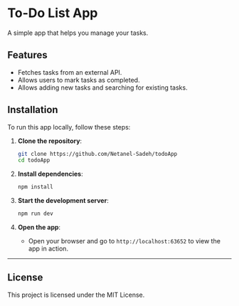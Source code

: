 # To-Do List App

A simple app that helps you manage your tasks.

## Features
- Fetches tasks from an external API.
- Allows users to mark tasks as completed.
- Allows adding new tasks and searching for existing tasks.

## Installation

To run this app locally, follow these steps:

1. **Clone the repository**:
    ```bash
    git clone https://github.com/Netanel-Sadeh/todoApp
    cd todoApp
    ```

2. **Install dependencies**:
    ```bash
    npm install
    ```

3. **Start the development server**:
    ```bash
    npm run dev
    ```

4. **Open the app**:
    - Open your browser and go to `http://localhost:63652` to view the app in action.

---

## License

This project is licensed under the MIT License.
